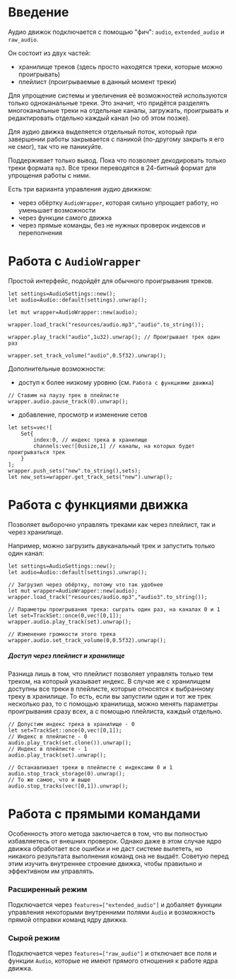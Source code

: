 # Введение

Аудио движок подключается с помощью "фич": `audio`, `extended_audio` и `raw_audio`.

Он состоит из двух частей:
 - хранилище треков (здесь просто находятся треки, которые можно проигрывать)
 - плейлист (проигрываемые в данный момент треки)

Для упрощение системы и увеличения её возможностей используются только одноканальные треки.
Это значит, что придётся разделять многоканальные треки на отдельные каналы, загружать,
проигрывать и редактировать отдельно каждый канал (но об этом позже).

Для аудио движка выделяется отдельный поток,
который при завершении работы закрывается с паникой (по-другому закрыть я его не смог),
так что не паникуйте.

Поддерживает только вывод.
Пока что позволяет декодировать только треки формата `mp3`.
Все треки переводятся в 24-битный формат для упрощения работы с ними.

Есть три варианта управления аудио движком:
 - через обёртку `AudioWrapper`, которая сильно упрощает работу, но уменьшает возможности
 - через функции самого движка
 - через прямые команды, без не нужных проверок индексов и переполнения


# Работа с `AudioWrapper`

Простой интерфейс, подойдёт для обычного проигрывания треков.

```
let settings=AudioSettings::new();
let audio=Audio::default(settings).unwrap();

let mut wrapper=AudioWrapper::new(audio);

wrapper.load_track("resources/audio.mp3","audio".to_string());

wrapper.play_track("audio",1u32).unwrap(); // Проигрывает трек один раз

wrapper.set_track_volume("audio",0.5f32).unwrap();
```

Дополнительные возможности:
 - доступ к более низкому уровню (см. `Работа с функциями движка`)
```
// Ставим на паузу трек в плейлисте
wrapper.audio.pause_track(0).unwrap();
```
- добавление, просмотр и изменение сетов
```
let sets=vec![
    Set{
        index:0, // индекс трека в хранилище
        channels:vec![0usize,1] // каналы, на которых будет проигрываться трек
    }
];
wrapper.push_sets("new".to_string(),sets);
let new_sets=wrapper.get_track_sets("new").unwrap();
```


# Работа с функциями движка

Позволяет выборочно управлять треками как через плейлист,
так и через хранилище.

Например, можно загрузить двуканальный трек и запустить только
один канал:
```
let settings=AudioSettings::new();
let audio=Audio::default(settings).unwrap();

// Загрузил через обёртку, потому что так удобнее
let mut wrapper=AudioWrapper::new(audio);
wrapper.load_track("resources/audio.mp3","audio3".to_string());

// Параметры проигрывания трека: сыграть один раз, на каналах 0 и 1
let set=TrackSet::once(0,vec![0,1]);
wrapper.audio.play_track(set).unwrap();

// Изменение громкости этого трека
wrapper.audio.set_track_volume(0,0.5f32).unwrap();
```


##### Доступ через плейлист и хранилище

Разница лишь в том, что плейлист позволяет управлять только тем треком,
на который указывает индекс.
В случае же с хранилищем доступны все треки в плейлисте,
которые относятся к выбранному треку в хранилище.
То есть, если вы запустили один и тот же трек несколько раз, то с помощью хранилища,
можно менять параметры проигрывания сразу всех, а с помощью плейлиста, каждый отдельно.
```
// Допустим индекс трека в хранилище - 0
let set=TrackSet::once(0,vec![0,1]);
// Индекс в плейлисте - 0
audio.play_track(set.clone()).unwrap();
// Индекс в плейлисте - 1
audio.play_track(set).unwrap();

// Останавливает треки в плейлисте с индексами 0 и 1
audio.stop_track_storage(0).unwrap();
// То же самое, что и выше
audio.stop_tracks(vec![0,1]).unwrap();
```


# Работа с прямыми командами

Особенность этого метода заключается в том, что вы полностью избавляетесь от внешних проверок. Однако даже в этом случае ядро движка обработает все ошибки и не даст системе вылететь, но никакого результата выполнения команд она не выдаёт.
Советую перед этим изучить внутреннее строение движка, чтобы правильно и эффективном им управлять.


### Расширенный режим

Подключается через `features=["extended_audio"]` и добаляет функции управления некоторыми
внутренними полями `Audio` и возможность прямой отправки команд ядру движка.


### Сырой режим

Подключается через `features=["raw_audio"]` и отключает все поля и функции `Audio`,
которые не имеют прямого отношения к работе ядра движка.